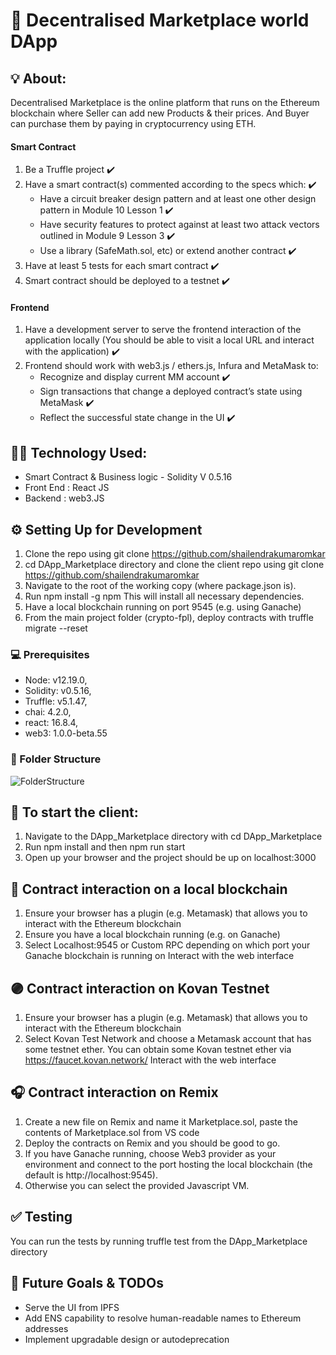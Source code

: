 # :shopping_cart: Decentralised Marketplace world DApp

## :bulb: About: 
Decentralised Marketplace is the online platform that runs on the Ethereum blockchain where Seller can add new Products & their prices. And Buyer can purchase them by paying in cryptocurrency using ETH.


#### Smart Contract
1. Be a Truffle project :heavy_check_mark: 
2. Have a smart contract(s) commented according to the specs which: :heavy_check_mark: 
   - Have a circuit breaker design pattern and at least one other design pattern in Module 10 Lesson 1 :heavy_check_mark: 
   - Have security features to protect against at least two attack vectors outlined in Module 9 Lesson 3 :heavy_check_mark: 
   - Use a library (SafeMath.sol, etc) or extend another contract :heavy_check_mark: 
3. Have at least 5 tests for each smart contract :heavy_check_mark: 
4. Smart contract should be deployed to a testnet :heavy_check_mark: 

#### Frontend
1. Have a development server to serve the frontend interaction of the application locally (You should be able to visit a local URL and interact with the application) :heavy_check_mark: 
2. Frontend should work with web3.js / ethers.js, Infura and MetaMask to: 
    - Recognize and display current MM account :heavy_check_mark: 
    - Sign transactions that change a deployed contract’s state using MetaMask :heavy_check_mark: 
    - Reflect the successful state change in the UI :heavy_check_mark: 


##  :man_technologist: Technology Used:
- Smart Contract & Business logic - Solidity V 0.5.16
- Front End : React JS
- Backend : web3.JS


## :gear: Setting Up for Development
1. Clone the repo using git clone https://github.com/shailendrakumaromkar
2. cd DApp_Marketplace directory and clone the client repo using git clone https://github.com/shailendrakumaromkar
3. Navigate to the root of the working copy (where package.json is).
4. Run npm install -g npm This will install all necessary dependencies.
5. Have a local blockchain running on port 9545 (e.g. using Ganache)
6. From the main project folder (crypto-fpl), deploy contracts with truffle migrate --reset


### :computer: Prerequisites
- Node: v12.19.0,
- Solidity: v0.5.16,
- Truffle: v5.1.47,
- chai: 4.2.0,
- react: 16.8.4,
- web3: 1.0.0-beta.55


### :ledger: Folder Structure

![FolderStructure](https://user-images.githubusercontent.com/19868756/99430379-42738200-292f-11eb-8090-c18e1b0f9b07.jpg)


## :high_brightness:  To start the client:
1. Navigate to the DApp_Marketplace directory with cd DApp_Marketplace
2. Run npm install and then npm run start
3. Open up your browser and the project should be up on localhost:3000


## :large_orange_diamond: Contract interaction on a local blockchain
1. Ensure your browser has a plugin (e.g. Metamask) that allows you to interact with the Ethereum blockchain
2. Ensure you have a local blockchain running (e.g. on Ganache)
3. Select Localhost:9545 or Custom RPC depending on which port your Ganache blockchain is running on Interact with the web interface

## :purple_circle: Contract interaction on Kovan Testnet
1. Ensure your browser has a plugin (e.g. Metamask) that allows you to interact with the Ethereum blockchain
2. Select Kovan Test Network and choose a Metamask account that has some testnet ether. You can obtain some Kovan testnet ether via https://faucet.kovan.network/
Interact with the web interface

## :headphones: Contract interaction on Remix
1. Create a new file on Remix and name it Marketplace.sol, paste the contents of Marketplace.sol from VS code
2. Deploy the contracts on Remix and you should be good to go.
3. If you have Ganache running, choose Web3 provider as your environment and connect to the port hosting the local blockchain (the default is http://localhost:9545). 
4. Otherwise you can select the provided Javascript VM.


## :white_check_mark: Testing
You can run the tests by running truffle test from the DApp_Marketplace directory

## :memo: Future Goals & TODOs
- Serve the UI from IPFS
- Add ENS capability to resolve human-readable names to Ethereum addresses
- Implement upgradable design or autodeprecation
